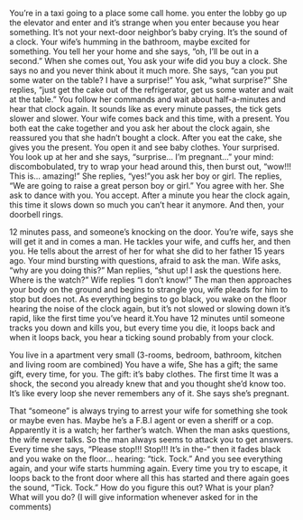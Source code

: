 You’re in a taxi going to a place some call home. you enter the lobby go up the elevator and enter and it’s strange when you enter because you hear something. It’s not your next-door neighbor’s baby crying. It’s the sound of a clock. Your wife’s humming in the bathroom, maybe excited for something. You tell her your home and she says, “oh, I’ll be out in a second.” When she comes out, You ask your wife did you buy a clock. She says no and you never think about it much more. She says, “can you put some water on the table? I have a surprise!” You ask, “what surprise?” She replies, “just get the cake out of the refrigerator, get us some water and wait at the table.” You follow her commands and wait about half-a-minutes and hear that clock again. It sounds like as every minute passes, the tick gets slower and slower. Your wife comes back and this time, with a present. You both eat the cake together and you ask her about the clock again, she reassured you that she hadn’t bought a clock. After you eat the cake, she gives you the present. You open it and see baby clothes. Your surprised. You look up at her and she says, “surprise… I’m pregnant…” your mind: discombobulated, try to wrap your head around this, then burst out, “wow!!! This is… amazing!” She replies, “yes!”you ask her boy or girl. The replies, “We are going to raise a great person boy or girl.” You agree with her. She ask to dance with you. You accept. After a minute you hear the clock again, this time it slows down so much you can’t hear it anymore. And then, your doorbell rings.

12 minutes pass, and someone’s knocking on the door. You’re wife, says she will get it and in comes a man. He tackles your wife, and cuffs her, and then you. He tells about the arrest of her for what she did to her father 15 years ago. Your mind bursting with questions, afraid to ask the man. Wife asks, “why are you doing this?” Man replies, “shut up! I ask the questions here. Where is the watch?” Wife replies “I don’t know!” The man then approaches your body on the ground and begins to strangle you, wife pleads for him to stop but does not. As everything begins to go black, you wake on the floor hearing the noise of the clock again, but it’s not slowed or slowing down it’s rapid, like the first time you’ve heard it.You have 12 minutes until someone tracks you down and kills you, but every time you die, it loops back and when it loops back, you hear a ticking sound probably from your clock.

You live in a apartment very small (3-rooms, bedroom, bathroom, kitchen and living room are combined) You have a wife, She has a gift; the same gift, every time, for you. The gift: it’s baby clothes. The first time It was a shock, the second you already knew that and you thought she’d know too. It’s like every loop she never remembers any of it. She says she’s pregnant.

That “someone” is always trying to arrest your wife for something she took or maybe even has. Maybe he’s a F.B.I agent or even a sheriff or a cop. Apparently it is a watch; her farther’s watch. When the man asks questions, the wife never talks. So the man always seems to attack you to get answers. Every time she says, “Please stop!!! Stop!!! It’s in the-“ then it fades black and you wake on the floor… hearing: “tick. Tock.” And you see everything again, and your wife starts humming again. Every time you try to escape, it loops back to the front door where all this has started and there again goes the sound, “Tick. Tock.” How do you figure this out? What is your plan? What will you do? (I will give information whenever asked for in the comments)